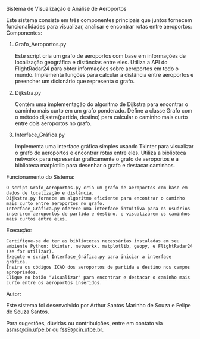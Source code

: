 Sistema de Visualização e Análise de Aeroportos

Este sistema consiste em três componentes principais que juntos fornecem funcionalidades para visualizar, analisar e encontrar rotas entre aeroportos:
Componentes:
1. Grafo_Aeroportos.py

    Este script cria um grafo de aeroportos com base em informações de localização geográfica e distâncias entre eles.
    Utiliza a API do FlightRadar24 para obter informações sobre aeroportos em todo o mundo.
    Implementa funções para calcular a distância entre aeroportos e preencher um dicionário que representa o grafo.

2. Dijkstra.py

    Contém uma implementação do algoritmo de Dijkstra para encontrar o caminho mais curto em um grafo ponderado.
    Define a classe Grafo com o método dijkstra(partida, destino) para calcular o caminho mais curto entre dois aeroportos no grafo.

3. Interface_Gráfica.py

    Implementa uma interface gráfica simples usando Tkinter para visualizar o grafo de aeroportos e encontrar rotas entre eles.
    Utiliza a biblioteca networkx para representar graficamente o grafo de aeroportos e a biblioteca matplotlib para desenhar o grafo e destacar caminhos.

Funcionamento do Sistema:

    O script Grafo_Aeroportos.py cria um grafo de aeroportos com base em dados de localização e distância.
    Dijkstra.py fornece um algoritmo eficiente para encontrar o caminho mais curto entre aeroportos no grafo.
    Interface_Gráfica.py oferece uma interface intuitiva para os usuários inserirem aeroportos de partida e destino, e visualizarem os caminhos mais curtos entre eles.

Execução:

    Certifique-se de ter as bibliotecas necessárias instaladas em seu ambiente Python: tkinter, networkx, matplotlib, geopy, e FlightRadar24 (se for utilizar).
    Execute o script Interface_Gráfica.py para iniciar a interface gráfica.
    Insira os códigos ICAO dos aeroportos de partida e destino nos campos apropriados.
    Clique no botão "Visualizar" para encontrar e destacar o caminho mais curto entre os aeroportos inseridos.

Autor:

Este sistema foi desenvolvido por Arthur Santos Marinho de Souza e Felipe de Souza Santos.

Para sugestões, dúvidas ou contribuições, entre em contato via asms@cin.ufpe.br ou fss9@cin.ufpe.br.
